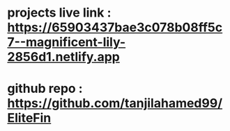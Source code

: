 # projects live link : https://65903437bae3c078b08ff5c7--magnificent-lily-2856d1.netlify.app
# github repo : https://github.com/tanjilahamed99/EliteFin

